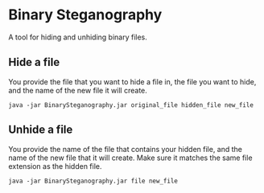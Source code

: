 # Binary Steganography
A tool for hiding and unhiding binary files.

## Hide a file
You provide the file that you want to hide a file in, the file you want to hide, and the name of the new file it will create.
```
java -jar BinarySteganography.jar original_file hidden_file new_file
```

## Unhide a file
You provide the name of the file that contains your hidden file, and the name of the new file that it will create. Make sure it matches the same file extension as the hidden file.
```
java -jar BinarySteganography.jar file new_file

```
